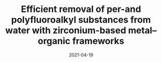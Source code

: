 ---
title: "Efficient removal of per-and polyfluoroalkyl substances from water with zirconium-based metal–organic frameworks"
collection: publications
category: manuscripts
permalink: /publication/pfas_mof
excerpt: 'Density Functional Theory calculations assessing the thermodynamics and kinetics of PFAS from wastewater using metal-organic frameworks.'
date: 2021-04-19
venue: 'ACS Chemistry of Materials'
# slidesurl: 'http://academicpages.github.io/files/slides1.pdf'
paperurl: 'https://pubs.acs.org/doi/abs/10.1021/acs.chemmater.1c00324'
citation: 'DFT, Materials Science'
---